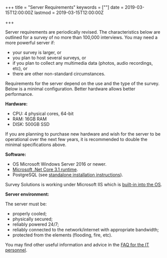 ﻿+++
title = "Server Requirements"
keywords = [""]
date = 2019-03-15T12:00:00Z
lastmod = 2019-03-15T12:00:00Z

+++

Server requirements are periodically revised. The characteristics below are
outlined for a survey of no more than 100,000 interviews. 
You may need a more powerful server if:

- your survey is larger, or 
- you plan to host several surveys, or 
- if you plan to collect any multimedia data (photos, audio recordings, etc), or
- there are other non-standard circumstances.

Requirements for the server depend on the use and the type of the survey.
Below is a minimal configuration. Better hardware allows better performance.

**Hardware:**

- CPU: 4 physical cores, 64-bit
- RAM: 16GB RAM
- DISK: 500GB SSD

If you are planning to purchase new hardware and wish for the server to be 
operational over the next few years, it is recommended to double the minimal
specifications above.

**Software:**

- OS Microsoft Windows Server 2016 or newer.
- [Microsoft .Net Core 3.1 runtime](https://dotnet.microsoft.com/download/dotnet-core/3.1).
- PostgreSQL (see [standalone installation instructions](/headquarters/config/standalone-installation/)).

Survey Solutions is working under Microsoft IIS which is 
[built-in into the OS](https://support.microsoft.com/en-us/help/224609/how-to-obtain-versions-of-internet-information-server-iis).

**Server environment:**

The server must be:

- properly cooled;
- physically secured;
- reliably powered 24/7;
- reliably connected to the network/internet with appropriate bandwidth;
- protected from the elements (flooding, fire, etc).

You may find other useful information and advice in the 
[FAQ for the IT personnel](/getting-started/faq-for-it-personnel/).